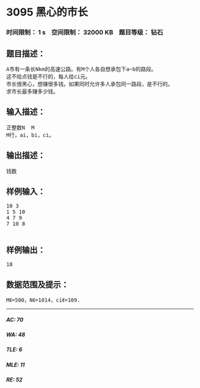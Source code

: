 # 3095 黑心的市长   
### 时间限制： 1 s&nbsp;&nbsp;&nbsp;&nbsp;空间限制： 32000 KB&nbsp;&nbsp;&nbsp;&nbsp;题目等级： 钻石  
## 题目描述：  

<pre>
A市有一条长Nkm的高速公路。有M个人各自想承包下a~b的路段。
这不给点钱是不行的，每人给ci元。
市长很黑心，想赚很多钱。如果同时允许多人承包同一路段，是不行的。
求市长最多赚多少钱。
</pre>
  
  
## 输入描述：  

<pre>
正整数N  M
M行，ai，bi，ci。
</pre>
  
  
## 输出描述：  

<pre>
钱数
</pre>
  
  
## 样例输入：  

<pre>
10 3
1 5 10
4 7 9
7 10 8
 
</pre>
  
  
## 样例输出：  

<pre>
18
</pre>
  
  
## 数据范围及提示：  

<pre>
M《=500，N《=1014，ci《=109.
</pre>
  
  
***  

##### AC: 70  
##### WA: 48  
##### TLE: 6  
##### MLE: 11  
##### RE: 52  
